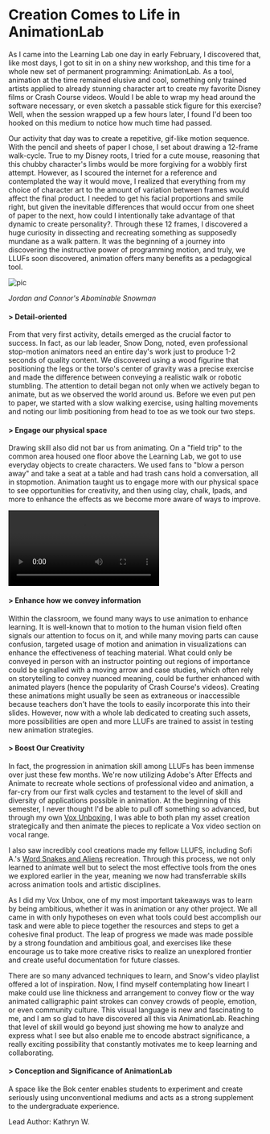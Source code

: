 # Creation Comes to Life in AnimationLab

As I came into the Learning Lab one day in early February, I discovered that, like most days, I got to sit in on a shiny new workshop, and this time for a whole new set of permanent programming: AnimationLab. As a tool, animation at the time remained elusive and cool, something only trained artists applied to already stunning character art to create my favorite Disney films or Crash Course videos. Would I be able to wrap my head around the software necessary, or even sketch a passable stick figure for this exercise? Well, when the session wrapped up a few hours later, I found I'd been too hooked on this medium to notice how much time had passed. 

Our activity that day was to create a repetitive, gif-like motion sequence. With the pencil and sheets of paper I chose, I set about drawing a 12-frame walk-cycle. True to my Disney roots, I tried for a cute mouse, reasoning that this chubby character's limbs would be more forgiving for a wobbly first attempt. However, as I scoured the internet for a reference and contemplated the way it would move, I realized that everything from my choice of character art to the amount of variation between frames would affect the final product. I needed to get his facial proportions and smile right, but given the inevitable differences that would occur from one sheet of paper to the next, how could I intentionally take advantage of that dynamic to create personality?. Through these 12 frames, I discovered a huge curiosity in dissecting and recreating something as supposedly mundane as a walk pattern. It was the beginning of a journey into discovering the instructive power of programming motion, and truly, we LLUFs soon discovered, animation offers many benefits as a pedagogical tool.

![pic](https://files.slack.com/files-pri/T0HTW3H0V-FTQPGJU8Z/crjk_valentine_360.gif?pub_secret=9424471ab2)

*Jordan and Connor's Abominable Snowman*

#### > Detail-oriented

From that very first activity, details emerged as the crucial factor to success. In fact, as our lab leader, Snow Dong, noted, even professional stop-motion animators need an entire day's work just to produce 1-2 seconds of quality content. We discovered using a wood figurine that positioning the legs or the torso's center of gravity was a precise exercise and made the difference between conveying a realistic walk or robotic stumbling. The attention to detail began not only when we actively began to animate, but as we observed the world around us. Before we even put pen to paper, we started with a slow walking exercise, using halting movements and noting our limb positioning from head to toe as we took our two steps. 

#### > Engage our physical space

Drawing skill also did not bar us from animating. On a "field trip" to the common area housed one floor above the Learning Lab, we got to use everyday objects to create characters. We used fans to "blow a person away" and take a seat at a table and had trash cans hold a conversation, all in stopmotion. Animation taught us to engage more with our physical space to see opportunities for creativity, and then using clay, chalk, Ipads, and more to enhance the effects as we become more aware of ways to improve.

![fan](https://files.slack.com/files-pri/T0HTW3H0V-F014PRWLGRW/img_0001.mov?pub_secret=69ed78a71e)

#### > Enhance how we convey information

Within the classroom, we found many ways to use animation to enhance learning. It is well-known that to motion to the human vision field often signals our attention to focus on it, and while many moving parts can cause confusion, targeted usage of motion and animation in visualizations can enhance the effectiveness of teaching material. What could only be conveyed in person with an instructor pointing out regions of importance could be signalled with a moving arrow and case studies, which often rely on storytelling to convey nuanced meaning, could be further enhanced with animated players (hence the popularity of Crash Course's videos). Creating these animations might usually be seen as extraneous or inaccessible because teachers don't have the tools to easily incorporate this into their slides. However, now with a whole lab dedicated to creating such assets, more possibilities are open and more LLUFs are trained to assist in testing new animation strategies.

#### > Boost Our Creativity

In fact, the progression in animation skill among LLUFs has been immense over just these few months. We're now utilizing Adobe's After Effects and Animate to recreate whole sections of professional video and animation, a far-cry from our first walk cycles and testament to the level of skill and diversity of applications possible in animation. At the beginning of this semester, I never thought I'd be able to pull off something so advanced, but through my own [Vox Unboxing](https://spark.adobe.com/page/AZM2Wr8kPAGNh/), I was able to both plan my asset creation strategically and then animate the pieces to replicate a Vox video section on vocal range.

I also saw incredibly cool creations made my fellow LLUFS, including Sofi A.'s [Word Snakes and Aliens](https://spark.adobe.com/page/2edVN1I0UUxtg/) recreation. Through this process, we not only learned to animate well but to select the most effective tools from the ones we explored earlier in the year, meaning we now had transferrable skills across animation tools and artistic disciplines.

As I did my Vox Unbox, one of my most important takeaways was to learn by being ambitious, whether it was in animation or any other project. We all came in with only hypotheses on even what tools could best accomplish our task and were able to piece together the resources and steps to get a cohesive final product. The leap of progress we made was made possible by a strong foundation and ambitious goal, and exercises like these encourage us to take more creative risks to realize an unexplored frontier and create useful documentation for future classes.

There are so many advanced techniques to learn, and Snow's video playlist offered a lot of inspiration. Now, I find myself contemplating how lineart I make could use line thickness and arrangement to convey flow or the way animated calligraphic paint strokes can convey crowds of people, emotion, or even community culture. This visual language is new and fascinating to me, and I am so glad to have discovered all this via AnimationLab. Reaching that level of skill would go beyond just showing me how to analyze and express what I see but also enable me to encode abstract significance, a really exciting possibility that constantly motivates me to keep learning and collaborating.

#### > Conception and Significance of AnimationLab

A space like the Bok center enables students to experiment and create seriously using unconventional mediums and acts as a strong supplement to the undergraduate experience.


Lead Author: Kathryn W.
